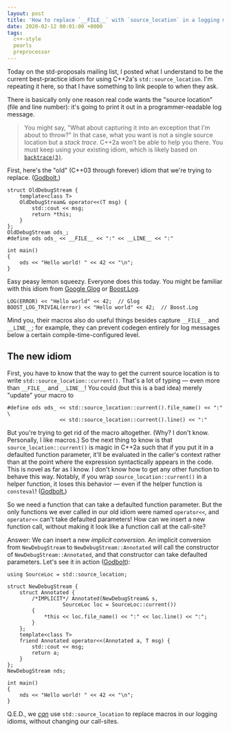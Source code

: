 ```yaml
---
layout: post
title: 'How to replace `__FILE__` with `source_location` in a logging macro'
date: 2020-02-12 00:01:00 +0000
tags:
  c++-style
  pearls
  preprocessor
---
```


Today on the std-proposals mailing list, I posted what I understand to be the
current best-practice idiom for using C++2a's `std::source_location`. I'm repeating
it here, so that I have something to link people to when they ask.

There is basically only one reason real code wants the "source location" (file and
line number): it's going to print it out in a programmer-readable log message.

> You might say, "What about capturing it into an exception that I'm about to throw?"
> In that case, what you want is not a single source location but a _stack trace_.
> C++2a won't be able to help you there. You must keep using your existing idiom, which
> is likely based on [`backtrace(3)`](http://man7.org/linux/man-pages/man3/backtrace.3.html).

First, here's the "old" (C++03 through forever) idiom that we're trying to replace.
([Godbolt.](https://godbolt.org/z/4GzxtV))

    struct OldDebugStream {
        template<class T>
        OldDebugStream& operator<<(T msg) {
            std::cout << msg;
            return *this;
        }
    };
    OldDebugStream ods_;
    #define ods ods_ << __FILE__ << ":" << __LINE__ << ":"

    int main()
    {
        ods << "Hello world! " << 42 << "\n";
    }

Easy peasy lemon squeezy. Everyone does this today. You might be familiar with this idiom
from [Google Glog](http://rpg.ifi.uzh.ch/docs/glog.html) or
[Boost.Log](https://www.boost.org/doc/libs/1_72_0/libs/log/doc/html/log/tutorial.html).

    LOG(ERROR) << "Hello world" << 42;  // Glog
    BOOST_LOG_TRIVIAL(error) << "Hello world" << 42;  // Boost.Log

Mind you, their macros also do useful things besides capture `__FILE__` and `__LINE__`;
for example, they can prevent codegen entirely for log messages below a certain compile-time-configured level.


## The new idiom

First, you have to know that the way to get the current source location is to write
`std::source_location::current()`. That's a lot of typing — even more than `__FILE__` and `__LINE__`!
You could (but this is a bad idea) merely "update" your macro to

    #define ods ods_ << std::source_location::current().file_name() << ":" \
                     << std::source_location::current().line() << ":"

But you're trying to get rid of the macro altogether. (Why? I don't know. Personally, I like macros.)
So the next thing to know is that `source_location::current()` is magic in C++2a
such that if you put it in a defaulted function parameter, it'll be evaluated in the caller's
context rather than at the point where the expression syntactically appears in the code.
This is novel as far as I know. I don't know how to get any other function to behave this
way. Notably, if you wrap `source_location::current()` in a helper function, it loses this
behavior — even if the helper function is `consteval`! ([Godbolt.](https://godbolt.org/z/ix3FnU))

So we need a function that can take a defaulted function parameter.
But the only functions we ever called in our old idiom were named `operator<<`, and
`operator<<` can't take defaulted parameters! How can we insert a new function call, without
making it look like a function call at the call-site?

Answer: We can insert a new _implicit conversion_. An implicit conversion from
`NewDebugStream` to `NewDebugStream::Annotated` will call the constructor of
`NewDebugStream::Annotated`, and that constructor can take defaulted parameters.
Let's see it in action ([Godbolt](https://godbolt.org/z/NbLvBh)):

    using SourceLoc = std::source_location;

    struct NewDebugStream {
        struct Annotated {
            /*IMPLICIT*/ Annotated(NewDebugStream& s,
                      SourceLoc loc = SourceLoc::current())
            {
                *this << loc.file_name() << ":" << loc.line() << ":";
            }
        };
        template<class T>
        friend Annotated operator<<(Annotated a, T msg) {
            std::cout << msg;
            return a;
        }
    };
    NewDebugStream nds;

    int main()
    {
        nds << "Hello world! " << 42 << "\n";
    }

Q.E.D., we [_can_](https://www.reddit.com/r/tipofmytongue/comments/2limc0/)
use `std::source_location` to replace macros in our logging idioms,
without changing our call-sites.
